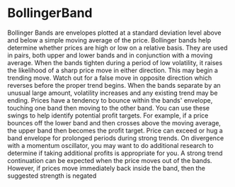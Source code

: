 # BollingerBand
Bollinger Bands are envelopes plotted at a standard deviation level above and below a simple moving average of the price.
Bollinger bands help determine whether prices are high or low on a relative basis. 
They are used in pairs, both upper and lower bands and in conjunction with a moving average.
When the bands tighten during a period of low volatility, it raises the likelihood of a sharp price move in either direction. This may begin a trending move. Watch out for a false move in opposite direction which reverses before the proper trend begins.
When the bands separate by an unusual large amount, volatility increases and any existing trend may be ending. 
Prices have a tendency to bounce within the bands' envelope, touching one band then moving to the other band. You can use these swings to help identify potential profit targets. For example, if a price bounces off the lower band and then crosses above the moving average, the upper band then becomes the profit target. 
Price can exceed or hug a band envelope for prolonged periods during strong trends. On divergence with a momentum oscillator, you may want to do additional research to determine if taking additional profits is appropriate for you. 
A strong trend continuation can be expected when the price moves out of the bands. However, if prices move immediately back inside the band, then the suggested strength is negated

